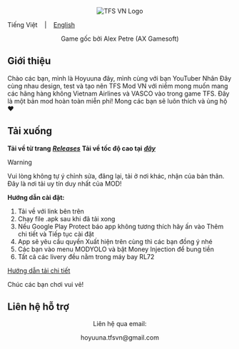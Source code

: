 <p align="center"><img src="https://i.postimg.cc/fyDGhsp7/Th-m-ti-u-7.png" alt="TFS VN Logo"></p>

Tiếng Việt
&nbsp;&nbsp; | &nbsp;&nbsp;
<a href="https://github.com/Duhocsinh1/tfs-vnmod/blob/main/README(EN).md">English</a>

<p align="center">Game gốc bởi Alex Petre (AX Gamesoft)</p>

## Giới thiệu

Chào các bạn, mình là Hoyuuna đây, mình cùng với bạn YouTuber Nhân Đây cùng nhau design, test và tạo nên TFS Mod VN với niềm mong muốn mang các hãng hàng không Vietnam Airlines và VASCO vào trong game TFS. Đây là một bản mod hoàn toàn miễn phí! Mong các bạn sẽ luôn thích và ủng hộ ❤


## Tải xuống

**Tải về từ trang** [***Releases***](https://github.com/Duhocsinh1/tfs-vnmod/releases)
**Tải về tốc độ cao tại** [***đây***](https://tfsvn-download.neocities.org/)


> [!WARNING]
> Vui lòng không tự ý chỉnh sửa, đăng lại, tải ở nơi khác, nhận của bản thân. Đây là nơi tải uy tín duy nhất của MOD!
> 

**Hướng dẫn cài đặt:**

1. Tải về với link bên trên
2. Chạy file .apk sau khi đã tải xong
3. Nếu Google Play Protect báo app không tương thích hãy ấn vào Thêm chi tiết và Tiếp tục cài đặt
4. App sẽ yêu cầu quyền Xuất hiện trên cùng thì các bạn đồng ý nhé
5. Các bạn vào menu MODYOLO và bật Money Injection để bung tiền
6. Tất cả các livery đều nằm trong máy bay RL72

[Hướng dẫn tải chi tiết](https://www.youtube.com/watch?v=ds1Sbqg74EU)

Chúc các bạn chơi vui vẻ!

## Liên hệ hỗ trợ

<p align="center">Liên hệ qua email:</p>
<p align="center">hoyuuna.tfsvn@gmail.com</p>
